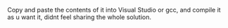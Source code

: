 Copy and paste the contents of it into Visual Studio or gcc, and compile it as u want it,
didnt feel sharing the whole solution.
